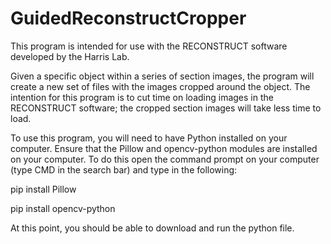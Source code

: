 # GuidedReconstructCropper

This program is intended for use with the RECONSTRUCT software developed by the Harris Lab.

Given a specific object within a series of section images, the program will create a new set of files with the images cropped around the object.
The intention for this program is to cut time on loading images in the RECONSTRUCT software; the cropped section images will take less time to load.

To use this program, you will need to have Python installed on your computer.
Ensure that the Pillow and opencv-python modules are installed on your computer.
To do this open the command prompt on your computer (type CMD in the search bar) and type in the following:

pip install Pillow

pip install opencv-python

At this point, you should be able to download and run the python file.
